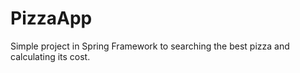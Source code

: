 # PizzaApp
Simple project in Spring Framework to searching the best pizza and calculating its cost.
